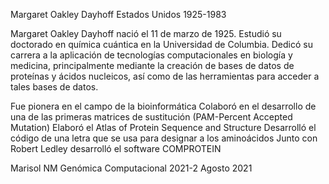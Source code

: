 Margaret Oakley Dayhoff
Estados Unidos
1925-1983

Margaret Oakley Dayhoff nació el 11 de marzo de 1925. Estudió su doctorado en química cuántica en la Universidad de Columbia. Dedicó su carrera a la aplicación de tecnologías computacionales en biología y medicina, principalmente mediante la creación de bases de datos de proteínas y ácidos nucleicos, así como de las herramientas para acceder a tales bases de datos.

Fue pionera en el campo de la bioinformática
Colaboró en el desarrollo de una de las primeras matrices de sustitución (PAM-Percent Accepted Mutation)
Elaboró el Atlas of Protein Sequence and Structure
Desarrolló el código de una letra que se usa para designar a los aminoácidos
Junto con Robert Ledley desarrolló el software COMPROTEIN 

Marisol NM
Genómica Computacional 2021-2
Agosto 2021

